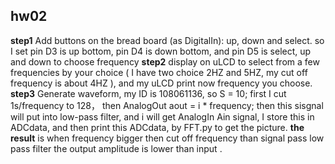 ## hw02 ##
**step1** Add buttons on the bread board (as DigitalIn): up, down and select.
so I set pin D3 is up bottom, pin D4 is down bottom, and pin D5 is select, up and down to choose frequency 
**step2**  display on uLCD to select from a few frequencies by your choice ( I have two choice 2HZ and 5HZ, my cut off frequency is about 4HZ ), and my uLCD print now frequency you choose.
**step3** Generate waveform, my ID is 108061136, so S = 10; first I cut 1s/frequency to 128， then AnalogOut  aout = i * frequency; then this sisgnal will put into low-pass filter, and i will get AnalogIn Ain signal, I store this in ADCdata, and then print this ADCdata, by FFT.py to get the picture.
**the result** is when frequency bigger then cut off frequency than signal pass low pass filter the output amplitude is lower than input .

